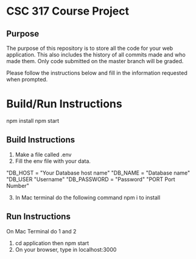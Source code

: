 # CSC 317 Course Project

## Purpose

The purpose of this repository is to store all the code for your web application. This also includes the history of all commits made and who made them. Only code submitted on the master branch will be graded.

Please follow the instructions below and fill in the information requested when prompted.




# Build/Run Instructions
npm install npm start

## Build Instructions
1. Make a file called .env
2. Fill the env file with your data.

"DB_HOST = "Your Database host name"
"DB_NAME = "Database name"
"DB_USER "Username"
"DB_PASSWORD = "Password" "PORT Port Number"

3. In Mac terminal do the following command
   npm i to install

## Run Instructions
On Mac Terminal do 1 and 2

1. cd application then npm start
2. On your browser, type in localhost:3000

